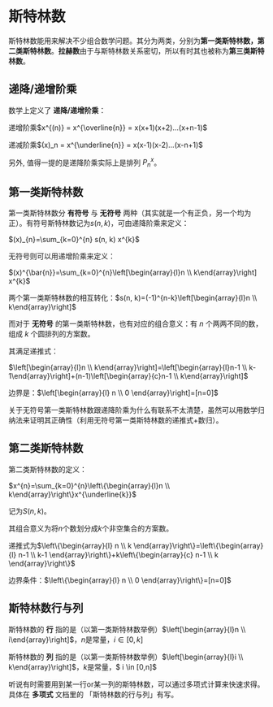 # 斯特林数

斯特林数能用来解决不少组合数学问题。其分为两类，分别为**第一类斯特林数，第二类斯特林数**。**拉赫数**由于与斯特林数关系密切，所以有时其也被称为**第三类斯特林数**。

## 递降/递增阶乘

数学上定义了 **递降/递增阶乘**：

递增阶乘$x^{(n)} = x^{\overline{n}} = x(x+1)(x+2)...(x+n-1)$

递减阶乘$(x)_n = x^{\underline{n}} = x(x-1)(x-2)...(x-n+1)$

另外, 值得一提的是递降阶乘实际上是排列 $P_{n}^{x}$。

## 第一类斯特林数

第一类斯特林数分 **有符号** 与 **无符号** 两种（其实就是一个有正负，另一个均为正）。有符号斯特林数记为$s(n,k)$，可由递降阶乘来定义：

$(x)_{n}=\sum_{k=0}^{n} s(n, k) x^{k}$

无符号则可以用递增阶乘来定义：

$(x)^{\bar{n}}=\sum_{k=0}^{n}\left[\begin{array}{l}n \\ k\end{array}\right] x^{k}$

两个第一类斯特林数的相互转化：$s(n, k)=(-1)^{n-k}\left[\begin{array}{l}n \\ k\end{array}\right]$

而对于 **无符号** 的第一类斯特林数，也有对应的组合意义：有 $n$ 个两两不同的数，组成 $k$ 个圆排列的方案数。

其满足递推式：

$\left[\begin{array}{l}n \\ k\end{array}\right]=\left[\begin{array}{l}n-1 \\ k-1\end{array}\right]+(n-1)\left[\begin{array}{c}n-1 \\ k\end{array}\right]$

边界是：$\left[\begin{array}{l}
n \\
0
\end{array}\right]=[n=0]$

关于无符号第一类斯特林数跟递降阶乘为什么有联系不太清楚，虽然可以用数学归纳法来证明其正确性（利用无符号第一类斯特林数的递推式+数归）。

## 第二类斯特林数

第二类斯特林数的定义：

$x^{n}=\sum_{k=0}^{n}\left\{\begin{array}{l}n \\ k\end{array}\right\}x^{\underline{k}}$

记为$S(n,k)$。

其组合意义为将$n$个数划分成$k$个非空集合的方案数。

递推式为$\left\{\begin{array}{l}
n \\
k
\end{array}\right\}=\left\{\begin{array}{l}
n-1 \\
k-1
\end{array}\right\}+k\left\{\begin{array}{c}
n-1 \\
k
\end{array}\right\}$

边界条件：$\left\{\begin{array}{l}
n \\
0
\end{array}\right\}=[n=0]$

## 斯特林数行与列

斯特林数的 **行** 指的是（以第一类斯特林数举例）$\left[\begin{array}{l}n \\ i\end{array}\right]$，$n$是常量，$i\in [0,k]$

斯特林数的 **列** 指的是（以第一类斯特林数举例）$\left[\begin{array}{l}i \\ k\end{array}\right]$，$k$是常量，$ i \in [0,n]$

听说有时需要用到某一行or某一列的斯特林数，可以通过多项式计算来快速求得。具体在 **多项式** 文档里的 「斯特林数的行与列」有写。

